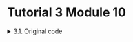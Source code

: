 # Tutorial 3 Module 10

<details>
<summary>3.1. Original code</summary>

![3.1. Original code](image.png)
![3.1. Original code - 1](image-1.png)

</details>
